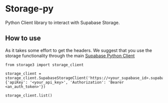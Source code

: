 # Storage-py

Python Client library to interact with Supabase Storage.



## How to use

As it takes some effort to get the headers. We suggest that you use the storage functionality through the main [Supabase Python Client](https://github.com/supabase-community/supabase-py)


```python3
from storage3 import storage_client

storage_client = storage_client.SupabaseStorageClient('https://<your_supabase_id>.supabase.co/storage/v1)', {'apiKey': '<your_api_key>', 'Authorization': 'Bearer <an_auth_token>'})

storage_client.list()
```
